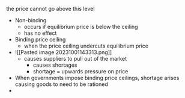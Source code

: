 the price cannot go above this level
- Non-binding
	- occurs if equilibrium price is below the ceiling
	- has no effect 
- Binding price ceiling
	- when the price ceiling undercuts equilibrium price
- ![[Pasted image 20231001143313.png]]
	- causes suppliers to pull out of the market
		- causes shortages
		- shortage = upwards pressure on price
- When governments impose binding price ceilings, shortage arises causing goods to need to be rationed
- 